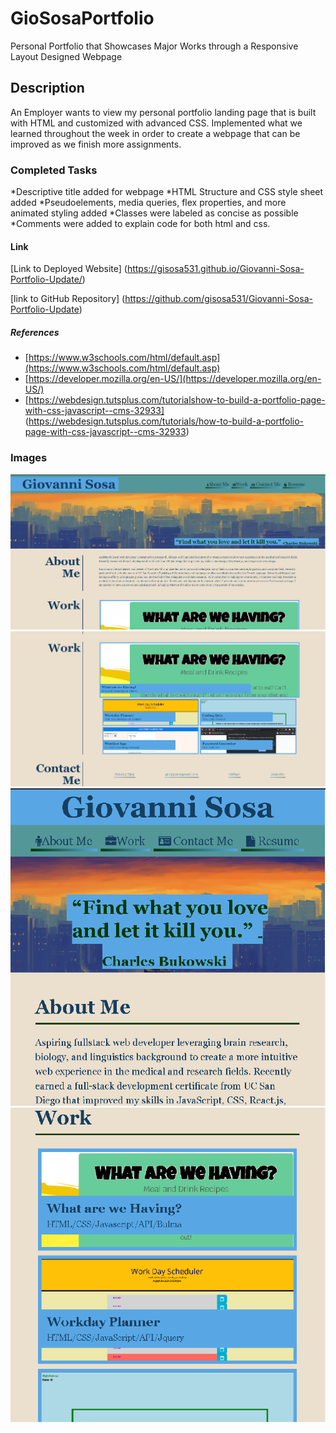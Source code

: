 # GioSosaPortfolio
Personal Portfolio that Showcases Major Works through a Responsive Layout Designed Webpage

## Description
An Employer wants to view my personal portfolio landing page that is built with HTML and customized with advanced CSS. Implemented what we learned  throughout the week in order to create a webpage that can be improved as we finish more assignments.

### Completed Tasks
*Descriptive title added for webpage
*HTML Structure and CSS style sheet added
*Pseudoelements, media queries, flex properties, and more animated styling added
*Classes were labeled as concise as possible
*Comments were added to explain code for both html and css.

#### Link
[Link to Deployed Website] (https://gisosa531.github.io/Giovanni-Sosa-Portfolio-Update/)

[link to GitHub Repository] (https://github.com/gisosa531/Giovanni-Sosa-Portfolio-Update)


##### References
* [https://www.w3schools.com/html/default.asp](https://www.w3schools.com/html/default.asp)
* [https://developer.mozilla.org/en-US/](https://developer.mozilla.org/en-US/)
* [https://webdesign.tutsplus.com/tutorialshow-to-build-a-portfolio-page-with-css-javascript--cms-32933] (https://webdesign.tutsplus.com/tutorials/how-to-build-a-portfolio-page-with-css-javascript--cms-32933)

### Images
<img src="./assets/images/MainPage.png" alt="Screenshot of Webpage">
<img src="./assets/images/SecondPage.png" alt="Screenshot of Webpage">
<img src="./assets/images/MainShort.png" alt="Screenshot of Webpage">
<img src="./assets/images/SecondShort.png" alt="Screenshot of Webpage">